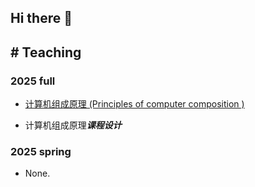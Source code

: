 ## Hi there 👋

<!--

**Here are some ideas to get you started:**

🙋‍♀️ A short introduction - what is your organization all about?
🌈 Contribution guidelines - how can the community get involved?
👩‍💻 Useful resources - where can the community find your docs? Is there anything else the community should know?
🍿 Fun facts - what does your team eat for breakfast?
🧙 Remember, you can do mighty things with the power of [Markdown](https://docs.github.com/github/writing-on-github/getting-started-with-writing-and-formatting-on-github/basic-writing-and-formatting-syntax)
-->

## # Teaching

### 2025 full 

- [计算机组成原理 (Principles of computer composition )](https://github.com/hnust-zjcao/2025full-pcc) 

- 计算机组成原理***课程设计***

### 2025 spring

- None.
